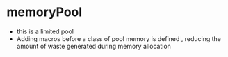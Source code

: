 # memoryPool
* this is a limited pool
* Adding macros before a class of pool memory is defined , reducing the amount of waste generated during memory allocation
